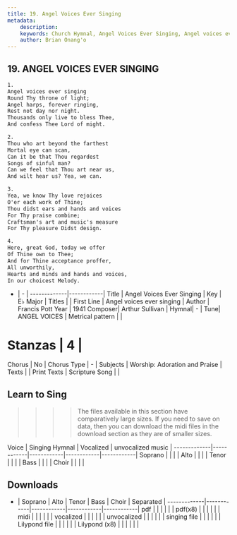 ```yaml
---
title: 19. Angel Voices Ever Singing
metadata:
    description: 
    keywords: Church Hymnal, Angel Voices Ever Singing, Angel voices ever singing, 
    author: Brian Onang'o
---
```



## 19. ANGEL VOICES EVER SINGING

```txt
1.
Angel voices ever singing 
Round Thy throne of light; 
Angel harps, forever ringing, 
Rest not day nor night. 
Thousands only live to bless Thee, 
And confess Thee Lord of might. 

2.
Thou who art beyond the farthest 
Mortal eye can scan, 
Can it be that Thou regardest 
Songs of sinful man? 
Can we feel that Thou art near us, 
And wilt hear us? Yea, we can. 

3.
Yea, we know Thy love rejoices 
O'er each work of Thine; 
Thou didst ears and hands and voices 
For Thy praise combine; 
Craftsman's art and music's measure 
For Thy pleasure Didst design. 

4.
Here, great God, today we offer 
Of Thine own to Thee; 
And for Thine acceptance proffer, 
All unworthily, 
Hearts and minds and hands and voices, 
In our choicest Melody.

```

- |   -  |
-------------|------------|
Title | Angel Voices Ever Singing |
Key | E♭ Major |
Titles |  |
First Line | Angel voices ever singing |
Author | Francis Pott 
Year | 1941
Composer| Arthur Sullivan |
Hymnal|  - |
Tune| ANGEL VOICES |
Metrical pattern | |
# Stanzas | 4 |
Chorus | No |
Chorus Type | - |
Subjects | Worship: Adoration and Praise |
Texts |  |
Print Texts | 
Scripture Song |  |
  
## Learn to Sing

>>>> The files available in this section have comparatively large sizes. If you need to save on data, then you can download the midi files in the download section as they are of smaller sizes.

Voice |  Singing Hymnal | Vocalized | unvocalized music |
-------------|------------|------------|------------|------------|
Soprano | | | |
Alto | | | |
Tenor | | | |
Bass | | | |
Choir | | | |

## Downloads

- |  Soprano | Alto | Tenor | Bass | Choir | Separated |
-------------|------------|------------|------------|------------|
pdf | | | | | |
pdf(x8) | | | | | |
midi | | | | | |
vocalized | | | | | |
unvocalized | | | | | |
singing file | | | | | |
Lilypond file | | | | | |
Lilypond (x8) | | | | | |
  